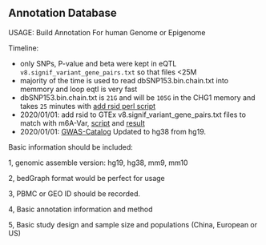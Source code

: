 
## Annotation Database


USAGE: Build Annotation For human Genome or Epigenome

Timeline: 
* only SNPs, P-value and beta were kept in eQTL `v8.signif_variant_gene_pairs.txt` so that files <25M
* majority of the time is used to read dbSNP153.bin.chain.txt into memmory and loop eqtl is very fast
* dbSNP153.bin.chain.txt is `21G` and will be `105G` in the CHG1 memory and takes `25` minutes with [add rsid perl script](https://github.com/Shicheng-Guo/AnnotationDatabase/blob/master/GTEx/bin/addrs2pairs.pl)
* 2020/01/01: add rsid to GTEx v8.signif_variant_gene_pairs.txt files to match with m6A-Var, [script](https://github.com/Shicheng-Guo/AnnotationDatabase/blob/master/GTEx/bin/addrs2pairs.pl) and [result](./GTEx/)
* 2020/01/01: [GWAS-Catalog](https://github.com/Shicheng-Guo/gwascatlog) Updated to hg38 from hg19. 


Basic information should be included:

1, genomic assemble version: hg19, hg38, mm9, mm10

2, bedGraph format would be perfect for usage

3, PBMC or GEO ID should be recorded.

4, Basic annotation information and method

5, Basic study design and sample size and populations (China, European or US)
